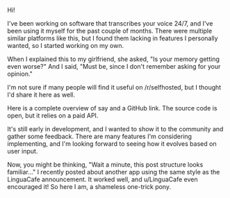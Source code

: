 Hi!

I've been working on software that transcribes your voice 24/7, and I've been using it myself for the past couple of months. There were multiple similar platforms like this, but I found them lacking in features I personally wanted, so I started working on my own.

When I explained this to my girlfriend, she asked, "Is your memory getting even worse?" And I said, "Must be, since I don't remember asking for your opinion."

I'm not sure if many people will find it useful on /r/selfhosted, but I thought I'd share it here as well.

Here is a complete overview of say and a GitHub link. The source code is open, but it relies on a paid API.

It's still early in development, and I wanted to show it to the community and gather some feedback. There are many features I'm considering implementing, and I'm looking forward to seeing how it evolves based on user input.

Now, you might be thinking, "Wait a minute, this post structure looks familiar..." I recently posted about another app using the same style as the LinguaCafe announcement. It worked well, and u/LinguaCafe even encouraged it! So here I am, a shameless one-trick pony.
